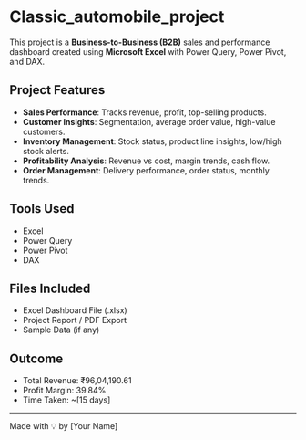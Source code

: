 # Classic_automobile_project

This project is a **Business-to-Business (B2B)** sales and performance dashboard created using **Microsoft Excel** with Power Query, Power Pivot, and DAX.

##  Project Features

- **Sales Performance**: Tracks revenue, profit, top-selling products.
- **Customer Insights**: Segmentation, average order value, high-value customers.
- **Inventory Management**: Stock status, product line insights, low/high stock alerts.
- **Profitability Analysis**: Revenue vs cost, margin trends, cash flow.
- **Order Management**: Delivery performance, order status, monthly trends.

##  Tools Used

- Excel
- Power Query
- Power Pivot
- DAX

##  Files Included

- Excel Dashboard File (.xlsx)
- Project Report / PDF Export
- Sample Data (if any)

##  Outcome

- Total Revenue: ₹96,04,190.61
- Profit Margin: 39.84%
- Time Taken: ~[15 days]

---

Made with 💡 by [Your Name]
